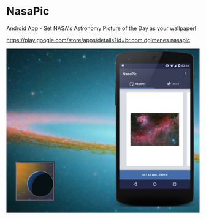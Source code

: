 # NasaPic
Android App - Set NASA's Astronomy Picture of the Day as your wallpaper! 

https://play.google.com/store/apps/details?id=br.com.dgimenes.nasapic

![NasaPic App promo image displaying main screen and icon](docs/v2/promo2.png)
